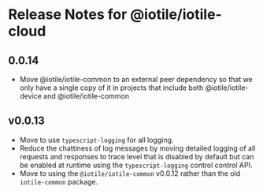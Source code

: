 # Release Notes for @iotile/iotile-cloud

## 0.0.14

- Move @iotile/iotile-common to an external peer dependency so that we only have a single
  copy of it in projects that include both @iotile/iotile-device and @iotile/iotile-common

## v0.0.13

- Move to use `typescript-logging` for all logging.
- Reduce the chattiness of log messages by moving detailed logging of all
  requests and responses to trace level that is disabled by default but
  can be enabled at runtime using the `typescript-logging` control control
  API.
- Move to using the `@iotile/iotile-common` v0.0.12 rather than the old
  `iotile-common` package.
